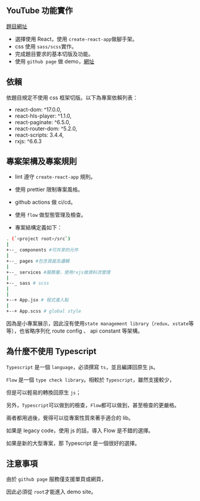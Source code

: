 ## YouTube 功能實作

[題目網址](https://drive.google.com/file/d/1kcgi1AnftVVsFd-Q836W2aUQg64Lzc5M/view?fbclid=IwAR2pZPaUL4Qkqfl77igbp8tnCBck2HAtL11uEWnMHsJTzzpF7NQe4Bw9JEs)

- 選擇使用 React，使用 `create-react-app`做腳手架。
- css 使用 `sass/scss`實作。
- 完成題目要求的基本切版及功能。
- 使用 `github page` 做 demo，[網址](https://idhowardgj94.github.io/utube-demo/)

## 依賴

依題目規定不使用 css 框架切版。以下為專案依賴列表：

- react-dom: ^17.0.0,
- react-hls-player: ^1.1.0,
- react-paginate: ^6.5.0,
- react-router-dom: ^5.2.0,
- react-scripts: 3.4.4,
- rxjs: ^6.6.3

## 專案架構及專案規則

- lint 遵守 `create-react-app` 規則。
- 使用 prettier 限制專案風格。
- github actions 做 ci/cd。
- 使用 `flow` 做型態管理及檢查。

- 專案結構定義如下：

```bash
. (`<project root>/src`)
|
+--_ components #可共享的元件
|
+--_ pages #包含頁面及邏輯
|
+--_ services #服務層，使用rxjs做資料流管理
|
+--_ sass # scss
|
|
+--+ App.jsx # 程式進入點
|
+--+ App.scss # global style
```

因為是小專案展示，因此沒有使用`state management library`（`redux`、`xstate`等等），也省略序列化 route config 、 api constant 等架構。

## 為什麼不使用 Typescript

`Typescript` 是一個 `language`，必須撰寫 `ts`，並且編譯回原生 js。

`Flow` 是一個 `type check library`。相較於 `Typescript`，雖然支援較少，

但是可以輕易的轉換回原生 `js`；

另外，`Typescript`可以做到的檢查，`Flow`都可以做到，甚至檢查的更嚴格。

兩者都用過後，覺得可以從專案性質來著手適合的 lib。

如果是 legacy code，使用 js 的話，導入 Flow 是不錯的選擇。

如果是新的大型專案，那 Typescript 是一個很好的選擇。

## 注意事項

由於 `github page` 服務僅支援單頁或網頁，

因此必須從 `root`才能進入 demo site。
